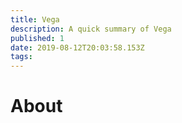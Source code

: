 ```yaml
---
title: Vega
description: A quick summary of Vega
published: 1
date: 2019-08-12T20:03:58.153Z
tags: 
---
```


# About